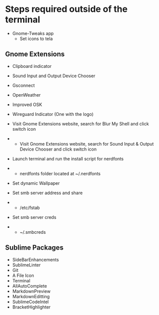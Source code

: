 # Steps required outside of the terminal

- Gnome-Tweaks app
    - Set icons to tela

## Gnome Extensions
- Clipboard indicator
- Sound Input and Output Device Chooser
- Gsconnect
- OpenWeather
- Improved OSK
- Wireguard Indicator (One with the logo)

- Visit Gnome Extensions website, search for Blur My Shell and click switch icon

- - Visit Gnome Extensions website, search for Sound Input & Output Device Chooser
 and click switch icon

- Launch terminal and run the install script for nerdfonts
- - nerdfonts folder located at ~/.nerdfonts

- Set dynamic Wallpaper

- Set smb server address and share
- - /etc/fstab

- Set smb server creds
- - ~/.smbcreds

## Sublime Packages
- SideBarEnhancements
- SublimeLinter
- Git
- A File Icon
- Terminal
- AllAutoComplete
- MarkdownPreview
- MarkdownEditting
- SublimeCodeIntel
- BracketHighlighter
